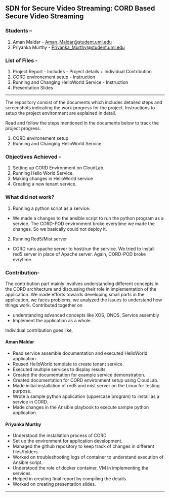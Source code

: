 ## SDN for Secure Video Streaming: CORD Based Secure Video Streaming

### Students –
1)	Aman Maldar - Aman_Maldar@student.uml.edu
2)	Priyanka Murthy - Priyanka_Murthy@student.uml.edu

### List of Files - 
1) Project Report - Includes - Project details + Individual Contribution
2) CORD environement setup -  Instruction
3) Running and Changing HelloWorld Service - Instruction
4) Presentation Slides
-----------------------------------------------------------------------------------------------------------------------------------

The repository consist of the documents which includes detailed steps and screenshots indicating the work progress for the project.
Instructions to setup the project environment are explained in detail.

Read and follow the steps mentioned in the documents below to track the project progress.
1) CORD environement setup
2) Running and Changing HelloWorld Service

### Objectives Achieved - 
1) Setting up CORD Environment on CloudLab.
2) Running Hello World Service.
3) Making changes in HelloWorld service
4) Creating a new tenant service.

### What did not work? 
1) Running a python script as a service.
- We made a changes to the ansible script to run the python program as a service. The CORD-POD environment broke everytime we made the changes. So we basically could not deploy it.

2) Running Red5/Mist server
- CORD runs apache server to host/run the service. We tried to install red5 server in place of Apache server. Again, CORD-POD broke evrytime.

### Contribution-
The contribution part mainly involves understanding different concepts in the CORD architecture and discussing their role in implementation of the application.  We made efforts towards developing small parts in the application, we faces problems, we analyzed the issues to understand how things work.
Contributed together on
-	understanding advanced concepts like  XOS, ONOS, Service assembly 	
-	Implement the application as a whole.

Individual contribution goes like,
#### Aman Maldar
-	Read service assemble documentation and executed HelloWorld application.
-	Reused HelloWorld template to create tenant service.
-	Executed multiple services to display results
-	Created the documentation for example service demonstration.
-	Created documentation for CORD environment setup using CloudLab.
-	Made initial installation of red5 and mist server on the Linux for testing purpose.
-	Wrote a sample python application (uppercase program) to install as a service in CORD.
-	Made changes in the Ansible playbook to execute sample python application. 

#### Priyanka Murthy
-	Understood the installation process of CORD
-	Set up the environment for application development.
-	Managed the github repository to keep track of changes in different files/folders.
-	Worked on troubleshooting logs of container to understand execution of Ansible script.
-	Understood the role of docker container, VM in implementing the services.
-	Helped in creating final report by compiling the details. 
-	Worked on creating presentation slides.


-------------------------------------------------------------------------------------------------------------------------------
